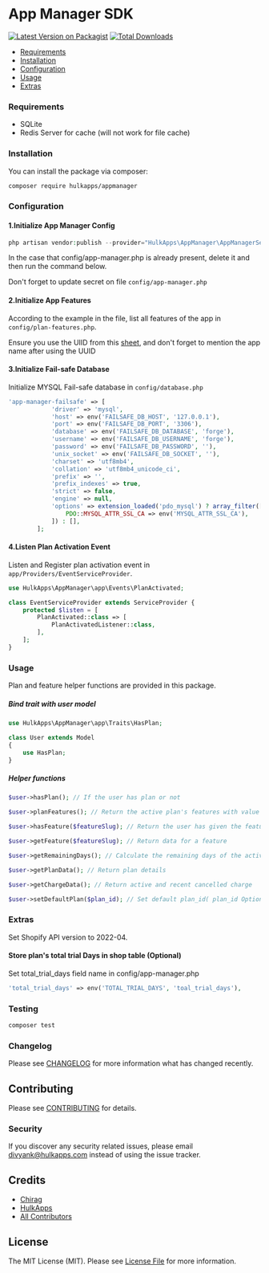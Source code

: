 # App Manager SDK

[![Latest Version on Packagist](https://img.shields.io/packagist/v/hulkapps/appmanager.svg?style=flat-square)](https://packagist.org/packages/hulkapps/appmanager)
[![Total Downloads](https://img.shields.io/packagist/dt/hulkapps/appmanager.svg?style=flat-square)](https://packagist.org/packages/hulkapps/appmanager)

[//]: # (This is where your description should go. Try and limit it to a paragraph or two, and maybe throw in a mention of what PSRs you support to avoid any confusion with users and contributors.)

* [Requirements](#step1)
* [Installation](#step2)
* [Configuration](#step3)
* [Usage](#step4)
* [Extras](#step5)

<a name="step1"></a>
### Requirements
* SQLite
* Redis Server for cache (will not work for file cache)

<a name="step2"></a>
### Installation

You can install the package via composer:

```bash
composer require hulkapps/appmanager
```

<a name="step3"></a>
### Configuration

#### 1.Initialize App Manager Config
```php
php artisan vendor:publish --provider="HulkApps\AppManager\AppManagerServiceProvider"
```

In the case that config/app-manager.php is already present, delete it and then run the command below.

Don't forget to update secret on file `config/app-manager.php`

#### 2.Initialize App Features
According to the example in the file, list all features of the app in `config/plan-features.php`.

Ensure you use the UIID from this <a href="https://docs.google.com/spreadsheets/d/1cw2nSKxAHTGn4Cfa98RNdtfHT3zdtwu9bQD7s7hErXc/edit#gid=0">sheet</a>, and don't forget to mention the app name after using the UUID

#### 3.Initialize Fail-safe Database
Initialize MYSQL Fail-safe database in `config/database.php` 
```php
'app-manager-failsafe' => [
			'driver' => 'mysql',
			'host' => env('FAILSAFE_DB_HOST', '127.0.0.1'),
			'port' => env('FAILSAFE_DB_PORT', '3306'),
			'database' => env('FAILSAFE_DB_DATABASE', 'forge'),
			'username' => env('FAILSAFE_DB_USERNAME', 'forge'),
			'password' => env('FAILSAFE_DB_PASSWORD', ''),
			'unix_socket' => env('FAILSAFE_DB_SOCKET', ''),
			'charset' => 'utf8mb4',
			'collation' => 'utf8mb4_unicode_ci',
			'prefix' => '',
			'prefix_indexes' => true,
			'strict' => false,
			'engine' => null,
			'options' => extension_loaded('pdo_mysql') ? array_filter([
				PDO::MYSQL_ATTR_SSL_CA => env('MYSQL_ATTR_SSL_CA'),
			]) : [],
		];
```

#### 4.Listen Plan Activation Event
Listen and Register plan activation event in `app/Providers/EventServiceProvider`.

```php
use HulkApps\AppManager\app\Events\PlanActivated;

class EventServiceProvider extends ServiceProvider {
    protected $listen = [
		PlanActivated::class => [
			PlanActivatedListener::class,
		],
	];
}
``` 

<a name="step4"></a>
### Usage
Plan and feature helper functions are provided in this package.

##### Bind trait with user model
```php
use HulkApps\AppManager\app\Traits\HasPlan;

class User extends Model
{
	use HasPlan;
}
```

##### Helper functions
```php
$user->hasPlan(); // If the user has plan or not

$user->planFeatures(); // Return the active plan's features with value

$user->hasFeature($featureSlug); // Return the user has given the feature or not

$user->getFeature($featureSlug); // Return data for a feature

$user->getRemainingDays(); // Calculate the remaining days of the active plan

$user->getPlanData(); // Return plan details

$user->getChargeData(); // Return active and recent cancelled charge

$user->setDefaultPlan($plan_id); // Set default plan_id( plan_id Optional)
```

<a name="step5"></a>
### Extras
Set Shopify API version to 2022-04.


#### Store plan's total trial Days in shop table (Optional)
Set total_trial_days field name in config/app-manager.php
```php
'total_trial_days' => env('TOTAL_TRIAL_DAYS', 'toal_trial_days'),
```

### Testing

```bash
composer test
```

### Changelog

Please see [CHANGELOG](CHANGELOG.md) for more information what has changed recently.

## Contributing

Please see [CONTRIBUTING](CONTRIBUTING.md) for details.

### Security

If you discover any security related issues, please email divyank@hulkapps.com instead of using the issue tracker.

## Credits

-   [Chirag](https://github.com/chirag-hulkapps)
-   [HulkApps](https://github.com/dv-hulkapps)
-   [All Contributors](../../contributors)

## License

The MIT License (MIT). Please see [License File](LICENSE.md) for more information.